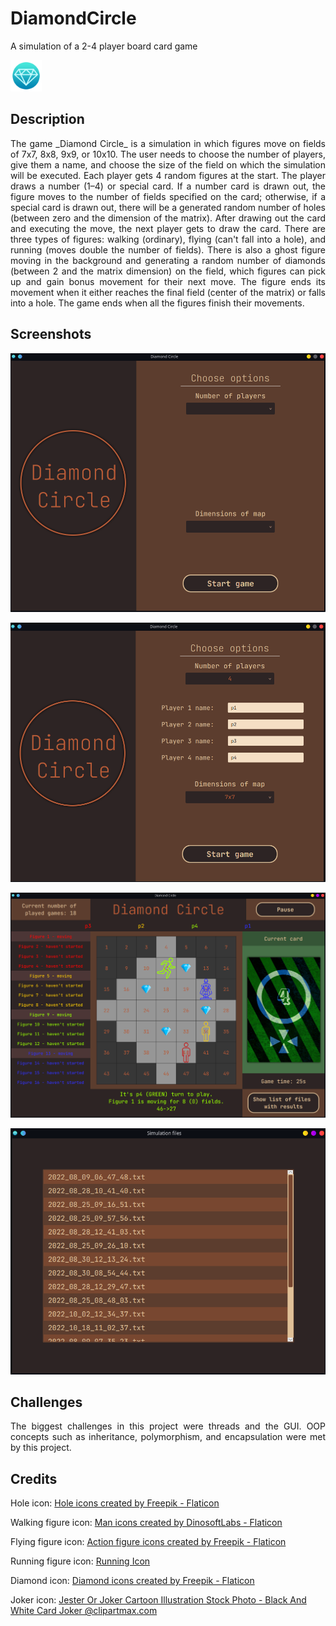 # DiamondCircle

A simulation of a 2-4 player board card game

<img src="resources/images/icon.png" alt="Diamond circle icon" width="50"/>

## Description

<p style="text-align: justify;">
The game _Diamond Circle_ is a simulation in which figures move on fields of 7x7, 8x8, 9x9, or 10x10. The user needs to choose the number of players, give them a name, and choose the size of the field on which the simulation will be executed. Each player gets 4 random figures at the start. The player draws a number (1–4) or special card. If a number card is drawn out, the figure moves to the number of fields specified on the card; otherwise, if a special card is drawn out, there will be a generated random number of holes (between zero and the dimension of the matrix). After drawing out the card and executing the move, the next player gets to draw the card. There are three types of figures: walking (ordinary), flying (can't fall into a hole), and running (moves double the number of fields). There is also a ghost figure moving in the background and generating a random number of diamonds (between 2 and the matrix dimension) on the field, which figures can pick up and gain bonus movement for their next move. The figure ends its movement when it either reaches the final field (center of the matrix) or falls into a hole. The game ends when all the figures finish their movements.
</p>

## Screenshots

![Alt text](screenshots/entry.png?raw=true "Entry screen")

![Alt text](screenshots/entry_info.png?raw=true "Entry info screen")

![Alt text](screenshots/sim.png?raw=true "Simulation screen")

![Alt text](screenshots/files.png?raw=true "Files of previous games screen")

## Challenges

<p style="text-align: justify;">
The biggest challenges in this project were threads and the GUI. OOP concepts such as inheritance, polymorphism, and encapsulation were met by this project.
</p>

## Credits

Hole icon: <a href="https://www.flaticon.com/free-icons/hole" title="hole icons">Hole icons created by Freepik - Flaticon</a>

Walking figure icon: <a href="https://www.flaticon.com/free-icons/man" title="man icons">Man icons created by DinosoftLabs - Flaticon</a>

Flying figure icon: <a href="https://www.flaticon.com/free-icons/action-figure" title="action figure icons">Action figure icons created by Freepik - Flaticon</a>

Running figure icon: <a href="https://findicons.com/icon/568401/running" title="running figure icons">Running Icon</a>

Diamond icon: <a href="https://www.flaticon.com/free-icons/diamond" title="diamond icons">Diamond icons created by Freepik - Flaticon</a>

Joker icon: <a href="https://www.clipartmax.com/middle/m2i8b1K9m2N4N4m2_jester-or-joker-cartoon-illustration-stock-photo-black-and-white-card-joker/" target="_blank">Jester Or Joker Cartoon Illustration Stock Photo - Black And White Card Joker @clipartmax.com</a>
